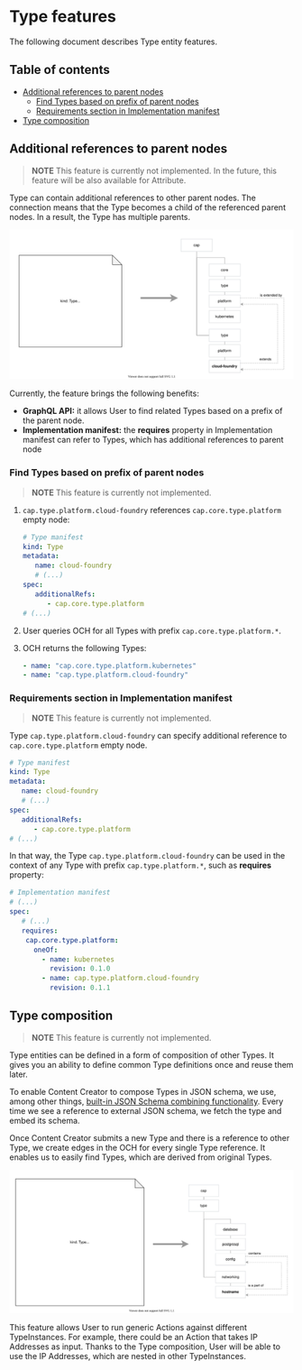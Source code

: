 # Type features

The following document describes Type entity features.

## Table of contents

<!-- toc -->

- [Additional references to parent nodes](#additional-references-to-parent-nodes)
  * [Find Types based on prefix of parent nodes](#find-types-based-on-prefix-of-parent-nodes)
  * [Requirements section in Implementation manifest](#requirements-section-in-implementation-manifest)
- [Type composition](#type-composition)

<!-- tocstop -->

## Additional references to parent nodes

> **NOTE** This feature is currently not implemented.
> In the future, this feature will be also available for Attribute.

Type can contain additional references to other parent nodes. The connection means that the Type becomes a child of the referenced parent nodes. In a result, the Type has multiple parents.

![Additional references to parent nodes](./assets/type-additional-refs.svg)

Currently, the feature brings the following benefits:
- **GraphQL API:** it allows User to find related Types based on a prefix of the parent node.
- **Implementation manifest:** the **requires** property in Implementation manifest can refer to Types, which has additional references to parent node

### Find Types based on prefix of parent nodes

> **NOTE** This feature is currently not implemented.

1. `cap.type.platform.cloud-foundry` references `cap.core.type.platform` empty node:

   ```yaml
   # Type manifest
   kind: Type
   metadata:
      name: cloud-foundry
      # (...)
   spec:
      additionalRefs:
         - cap.core.type.platform
   # (...)
   ```

1. User queries OCH for all Types with prefix `cap.core.type.platform.*`.
1. OCH returns the following Types:

   ```yaml
   - name: "cap.core.type.platform.kubernetes"
   - name: "cap.type.platform.cloud-foundry"
   ```

### Requirements section in Implementation manifest

> **NOTE** This feature is currently not implemented.

Type `cap.type.platform.cloud-foundry` can specify additional reference to `cap.core.type.platform` empty node.

```yaml
# Type manifest
kind: Type
metadata:
   name: cloud-foundry
   # (...)
spec:
   additionalRefs:
      - cap.core.type.platform
# (...)
```

In that way, the Type `cap.type.platform.cloud-foundry` can be used in the context of any Type with prefix `cap.type.platform.*`, such as **requires** property:

```yaml
# Implementation manifest
# (...)
spec:
   # (...)
   requires:
    cap.core.type.platform:
      oneOf:
        - name: kubernetes
          revision: 0.1.0
        - name: cap.type.platform.cloud-foundry
          revision: 0.1.1
```

## Type composition

> **NOTE** This feature is currently not implemented.

Type entities can be defined in a form of composition of other Types. It gives you an ability to define common Type definitions once and reuse them later.

To enable Content Creator to compose Types in JSON schema, we use, among other things, [built-in JSON Schema combining functionality](http://json-schema.org/understanding-json-schema/reference/combining.html). Every time we see a reference to external JSON schema, we fetch the type and embed its schema.

Once Content Creator submits a new Type and there is a reference to other Type, we create edges in the OCH for every single Type reference. It enables us to easily find Types, which are derived from original Types.

![Type composition](./assets/type-composition.svg)

This feature allows User to run generic Actions against different TypeInstances. For example, there could be an Action that takes IP Addresses as input. Thanks to the Type composition, User will be able to use the IP Addresses, which are nested in other TypeInstances.

